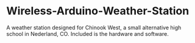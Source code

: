 Wireless-Arduino-Weather-Station
================================

A weather station designed for Chinook West, a small alternative high school in Nederland, CO. Included is the hardware and software.